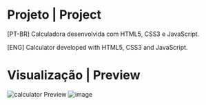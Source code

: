 # Projeto | Project
 [PT-BR]
 Calculadora desenvolvida com HTML5, CSS3 e JavaScript.
 
 [ENG]
 Calculator developed with HTML5, CSS3 and JavaScript.
 
 # Visualização | Preview

![calculator Preview]()
![image](https://github.com/PatsFerrer/javascript-calculator/assets/124654139/144ff213-bf46-460e-b4b7-3278479d1a6d)
